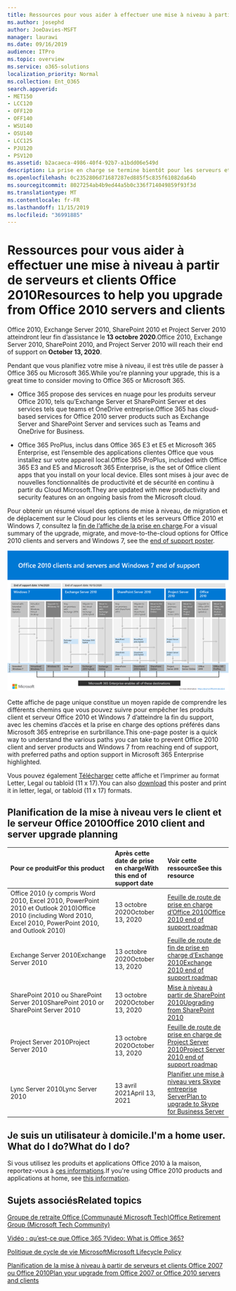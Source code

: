 ```yaml
---
title: Ressources pour vous aider à effectuer une mise à niveau à partir de serveurs et clients Office 2010
ms.author: josephd
author: JoeDavies-MSFT
manager: laurawi
ms.date: 09/16/2019
audience: ITPro
ms.topic: overview
ms.service: o365-solutions
localization_priority: Normal
ms.collection: Ent_O365
search.appverid:
- MET150
- LCC120
- OFF120
- OFF140
- WSU140
- OSU140
- LCC125
- PJU120
- PSV120
ms.assetid: b2acaeca-4986-40f4-92b7-a1bdd06e549d
description: La prise en charge se termine bientôt pour les serveurs et les applications clientes Office 2010, et les accords de support personnalisés ne sont pas disponibles. Utilisez cet article pour commencer à planifier votre mise à niveau maintenant.
ms.openlocfilehash: 0c2352806d71687287ed885f5c835f61082da64b
ms.sourcegitcommit: 8027254ab4b9ed44a5b0c336f714049859f93f3d
ms.translationtype: MT
ms.contentlocale: fr-FR
ms.lasthandoff: 11/15/2019
ms.locfileid: "36991885"
---
```

# <a name="resources-to-help-you-upgrade-from-office-2010-servers-and-clients"></a><span data-ttu-id="a56f9-104">Ressources pour vous aider à effectuer une mise à niveau à partir de serveurs et clients Office 2010</span><span class="sxs-lookup"><span data-stu-id="a56f9-104">Resources to help you upgrade from Office 2010 servers and clients</span></span>

<span data-ttu-id="a56f9-105">Office 2010, Exchange Server 2010, SharePoint 2010 et Project Server 2010 atteindront leur fin d’assistance le **13 octobre 2020**.</span><span class="sxs-lookup"><span data-stu-id="a56f9-105">Office 2010, Exchange Server 2010, SharePoint 2010, and Project Server 2010 will reach their end of support on **October 13, 2020**.</span></span> 

<span data-ttu-id="a56f9-106">Pendant que vous planifiez votre mise à niveau, il est très utile de passer à Office 365 ou Microsoft 365.</span><span class="sxs-lookup"><span data-stu-id="a56f9-106">While you're planning your upgrade, this is a great time to consider moving to Office 365 or Microsoft 365.</span></span> 

- <span data-ttu-id="a56f9-107">Office 365 propose des services en nuage pour les produits serveur Office 2010, tels qu’Exchange Server et SharePoint Server et des services tels que teams et OneDrive entreprise.</span><span class="sxs-lookup"><span data-stu-id="a56f9-107">Office 365 has cloud-based services for Office 2010 server products such as Exchange Server and SharePoint Server and services such as Teams and OneDrive for Business.</span></span> 

- <span data-ttu-id="a56f9-108">Office 365 ProPlus, inclus dans Office 365 E3 et E5 et Microsoft 365 Enterprise, est l’ensemble des applications clientes Office que vous installez sur votre appareil local.</span><span class="sxs-lookup"><span data-stu-id="a56f9-108">Office 365 ProPlus, included with Office 365 E3 and E5 and Microsoft 365 Enterprise, is the set of Office client apps that you install on your local device.</span></span> <span data-ttu-id="a56f9-109">Elles sont mises à jour avec de nouvelles fonctionnalités de productivité et de sécurité en continu à partir du Cloud Microsoft.</span><span class="sxs-lookup"><span data-stu-id="a56f9-109">They are updated with new productivity and security features on an ongoing basis from the Microsoft cloud.</span></span>

<span data-ttu-id="a56f9-110">Pour obtenir un résumé visuel des options de mise à niveau, de migration et de déplacement sur le Cloud pour les clients et les serveurs Office 2010 et Windows 7, consultez la [fin de l’affiche de la prise en charge](./media/upgrade-from-office-2010-servers-and-products/Office2010Windows7EndOfSupport.pdf).</span><span class="sxs-lookup"><span data-stu-id="a56f9-110">For a visual summary of the upgrade, migrate, and move-to-the-cloud options for Office 2010 clients and servers and Windows 7, see the [end of support poster](./media/upgrade-from-office-2010-servers-and-products/Office2010Windows7EndOfSupport.pdf).</span></span>

![](./media/upgrade-from-office-2010-servers-and-products/office2010-windows7-end-of-support.png)

<span data-ttu-id="a56f9-111">Cette affiche de page unique constitue un moyen rapide de comprendre les différents chemins que vous pouvez suivre pour empêcher les produits client et serveur Office 2010 et Windows 7 d’atteindre la fin du support, avec les chemins d’accès et la prise en charge des options préférés dans Microsoft 365 entreprise en surbrillance.</span><span class="sxs-lookup"><span data-stu-id="a56f9-111">This one-page poster is a quick way to understand the various paths you can take to prevent Office 2010 client and server products and Windows 7 from reaching end of support, with preferred paths and option support in Microsoft 365 Enterprise highlighted.</span></span>

<span data-ttu-id="a56f9-112">Vous pouvez également [Télécharger](https://github.com/MicrosoftDocs/microsoft-365-docs/raw/public/microsoft-365/enterprise/media/migration-microsoft-365-enterprise-workload/Office2010Windows7EndOfSupport.pdf) cette affiche et l’imprimer au format Letter, Legal ou tabloïd (11 x 17).</span><span class="sxs-lookup"><span data-stu-id="a56f9-112">You can also [download](https://github.com/MicrosoftDocs/microsoft-365-docs/raw/public/microsoft-365/enterprise/media/migration-microsoft-365-enterprise-workload/Office2010Windows7EndOfSupport.pdf) this poster and print it in letter, legal, or tabloid (11 x 17) formats.</span></span>
      
## <a name="office-2010-client-and-server-upgrade-planning"></a><span data-ttu-id="a56f9-113">Planification de la mise à niveau vers le client et le serveur Office 2010</span><span class="sxs-lookup"><span data-stu-id="a56f9-113">Office 2010 client and server upgrade planning</span></span>
  
|<span data-ttu-id="a56f9-114">**Pour ce produit**</span><span class="sxs-lookup"><span data-stu-id="a56f9-114">**For this product**</span></span>|<span data-ttu-id="a56f9-115">**Après cette date de prise en charge**</span><span class="sxs-lookup"><span data-stu-id="a56f9-115">**With this end of support date**</span></span>|<span data-ttu-id="a56f9-116">**Voir cette ressource**</span><span class="sxs-lookup"><span data-stu-id="a56f9-116">**See this resource**</span></span>|
|:-----|:-----|:-----|
|<span data-ttu-id="a56f9-117">Office 2010 (y compris Word 2010, Excel 2010, PowerPoint 2010 et Outlook 2010)</span><span class="sxs-lookup"><span data-stu-id="a56f9-117">Office 2010 (including Word 2010, Excel 2010, PowerPoint 2010, and Outlook 2010)</span></span>  <br/> | <span data-ttu-id="a56f9-118">13 octobre 2020</span><span class="sxs-lookup"><span data-stu-id="a56f9-118">October 13, 2020</span></span> |[<span data-ttu-id="a56f9-119">Feuille de route de prise en charge d’Office 2010</span><span class="sxs-lookup"><span data-stu-id="a56f9-119">Office 2010 end of support roadmap</span></span>](https://docs.microsoft.com/DeployOffice/office-2010-end-support-roadmap) <br/> |
|<span data-ttu-id="a56f9-120">Exchange Server 2010</span><span class="sxs-lookup"><span data-stu-id="a56f9-120">Exchange Server 2010</span></span>  <br/> | <span data-ttu-id="a56f9-121">13 octobre 2020</span><span class="sxs-lookup"><span data-stu-id="a56f9-121">October 13, 2020</span></span>  |[<span data-ttu-id="a56f9-122">Feuille de route de fin de prise en charge d’Exchange 2010</span><span class="sxs-lookup"><span data-stu-id="a56f9-122">Exchange 2010 end of support roadmap</span></span>](exchange-2010-end-of-support.md) <br/> |
|<span data-ttu-id="a56f9-123">SharePoint 2010 ou SharePoint Server 2010</span><span class="sxs-lookup"><span data-stu-id="a56f9-123">SharePoint 2010 or SharePoint Server 2010</span></span>  <br/> | <span data-ttu-id="a56f9-124">13 octobre 2020</span><span class="sxs-lookup"><span data-stu-id="a56f9-124">October 13, 2020</span></span> |[<span data-ttu-id="a56f9-125">Mise à niveau à partir de SharePoint 2010</span><span class="sxs-lookup"><span data-stu-id="a56f9-125">Upgrading from SharePoint 2010</span></span>](upgrade-from-sharepoint-2010.md) <br/> |
|<span data-ttu-id="a56f9-126">Project Server 2010</span><span class="sxs-lookup"><span data-stu-id="a56f9-126">Project Server 2010</span></span> <br/> | <span data-ttu-id="a56f9-127">13 octobre 2020</span><span class="sxs-lookup"><span data-stu-id="a56f9-127">October 13, 2020</span></span> | [<span data-ttu-id="a56f9-128">Feuille de route de prise en charge de Project Server 2010</span><span class="sxs-lookup"><span data-stu-id="a56f9-128">Project Server 2010 end of support roadmap</span></span>](project-server-2010-end-of-support.md) <br/> |
|<span data-ttu-id="a56f9-129">Lync Server 2010</span><span class="sxs-lookup"><span data-stu-id="a56f9-129">Lync Server 2010</span></span> <br/> | <span data-ttu-id="a56f9-130">13 avril 2021</span><span class="sxs-lookup"><span data-stu-id="a56f9-130">April 13, 2021</span></span> | [<span data-ttu-id="a56f9-131">Planifier une mise à niveau vers Skype entreprise Server</span><span class="sxs-lookup"><span data-stu-id="a56f9-131">Plan to upgrade to Skype for Business Server</span></span>](https://docs.microsoft.com/skypeforbusiness/plan-your-deployment/upgrade) <br/> |
    
## <a name="im-a-home-user-what-do-i-do"></a><span data-ttu-id="a56f9-132">Je suis un utilisateur à domicile.</span><span class="sxs-lookup"><span data-stu-id="a56f9-132">I'm a home user.</span></span> <span data-ttu-id="a56f9-133">What do I do?</span><span class="sxs-lookup"><span data-stu-id="a56f9-133">What do I do?</span></span>

<span data-ttu-id="a56f9-134">Si vous utilisez les produits et applications Office 2010 à la maison, reportez-vous à [ces informations](plan-upgrade-previous-versions-office.md#im-a-home-user-what-do-i-do).</span><span class="sxs-lookup"><span data-stu-id="a56f9-134">If you're using Office 2010 products and applications at home, see [this information](plan-upgrade-previous-versions-office.md#im-a-home-user-what-do-i-do).</span></span>

## <a name="related-topics"></a><span data-ttu-id="a56f9-135">Sujets associés</span><span class="sxs-lookup"><span data-stu-id="a56f9-135">Related topics</span></span>

[<span data-ttu-id="a56f9-136">Groupe de retraite Office (Communauté Microsoft Tech)</span><span class="sxs-lookup"><span data-stu-id="a56f9-136">Office Retirement Group (Microsoft Tech Community)</span></span>](https://go.microsoft.com/fwlink/?linkid=842065)
  
[<span data-ttu-id="a56f9-137">Vidéo : qu’est-ce que Office 365 ?</span><span class="sxs-lookup"><span data-stu-id="a56f9-137">Video: What is Office 365?</span></span>](https://support.office.com/article/847caf12-2589-452c-8aca-1c009797678b.aspx)
  
[<span data-ttu-id="a56f9-138">Politique de cycle de vie Microsoft</span><span class="sxs-lookup"><span data-stu-id="a56f9-138">Microsoft Lifecycle Policy</span></span>](https://go.microsoft.com/fwlink/?linkid=865200)

[<span data-ttu-id="a56f9-139">Planification de la mise à niveau à partir de serveurs et clients Office 2007 ou Office 2010</span><span class="sxs-lookup"><span data-stu-id="a56f9-139">Plan your upgrade from Office 2007 or Office 2010 servers and clients</span></span>](plan-upgrade-previous-versions-office.md)


